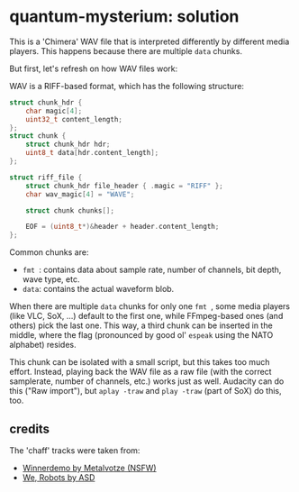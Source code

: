 # quantum-mysterium: solution

This is a 'Chimera' WAV file that is interpreted differently by different
media players. This happens because there are multiple `data` chunks.

But first, let's refresh on how WAV files work:

WAV is a RIFF-based format, which has the following structure:

```c
struct chunk_hdr {
    char magic[4];
    uint32_t content_length;
};
struct chunk {
    struct chunk_hdr hdr;
    uint8_t data[hdr.content_length];
};

struct riff_file {
    struct chunk_hdr file_header { .magic = "RIFF" };
    char wav_magic[4] = "WAVE";

    struct chunk chunks[];

    EOF = (uint8_t*)&header + header.content_length;
};
```

Common chunks are:

* `fmt `: contains data about sample rate, number of channels, bit depth,
          wave type, etc.
* `data`: contains the actual waveform blob.

When there are multiple `data` chunks for only one `fmt `, some media players
(like VLC, SoX, ...) default to the first one, while FFmpeg-based ones (and
others) pick the last one. This way, a third chunk can be inserted in the
middle, where the flag (pronounced by good ol' `espeak` using the NATO
alphabet) resides.

This chunk can be isolated with a small script, but this takes too much effort.
Instead, playing back the WAV file as a raw file (with the correct samplerate,
number of channels, etc.) works just as well. Audacity can do this ("Raw
import"), but `aplay -traw` and `play -traw` (part of SoX) do this, too.

## credits

The 'chaff' tracks were taken from:

* [Winnerdemo by Metalvotze (NSFW)](https://youtu.be/vLRCHZxOUmI)
* [We, Robots by ASD](https://www.youtube.com/watch?v=Yu97nTjhp4g)


